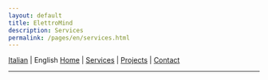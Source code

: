 ```yaml
---
layout: default
title: ElettroMind
description: Services
permalink: /pages/en/services.html
---
```


[Italian](/pages/it/servizi.html) | English
[Home](/pages/en/index.html) | [Services](/pages/en/services.html) | [Projects](/pages/en/projects.html) | [Contact](/pages/en/contacts.html)

***

